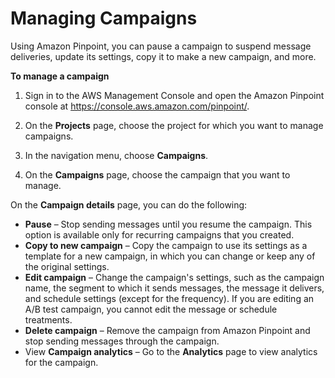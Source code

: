 # Managing Campaigns<a name="campaigns-managing"></a>

Using Amazon Pinpoint, you can pause a campaign to suspend message deliveries, update its settings, copy it to make a new campaign, and more\.

**To manage a campaign**

1. Sign in to the AWS Management Console and open the Amazon Pinpoint console at [https://console\.aws\.amazon\.com/pinpoint/](https://console.aws.amazon.com/pinpoint/)\.

1. On the **Projects** page, choose the project for which you want to manage campaigns\.

1. In the navigation menu, choose **Campaigns**\.

1. On the **Campaigns** page, choose the campaign that you want to manage\.

On the **Campaign details** page, you can do the following:
+ **Pause** – Stop sending messages until you resume the campaign\. This option is available only for recurring campaigns that you created\.
+ **Copy to new campaign** – Copy the campaign to use its settings as a template for a new campaign, in which you can change or keep any of the original settings\.
+ **Edit campaign** – Change the campaign's settings, such as the campaign name, the segment to which it sends messages, the message it delivers, and schedule settings \(except for the frequency\)\. If you are editing an A/B test campaign, you cannot edit the message or schedule treatments\.
+ **Delete campaign** – Remove the campaign from Amazon Pinpoint and stop sending messages through the campaign\.
+ View **Campaign analytics** – Go to the **Analytics** page to view analytics for the campaign\. 